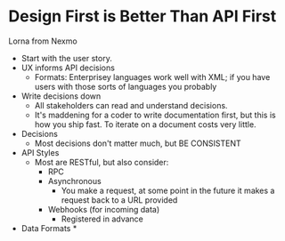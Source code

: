 # Design First is Better Than API First
Lorna  from Nexmo


* Start with the user story.
* UX informs API decisions
    * Formats: Enterprisey languages work well with XML; if you have users with those sorts of languages you probably 
* Write decisions down
    * All stakeholders can read and understand decisions.
    * It's maddening for a coder to write documentation first, but this is how you ship fast. To iterate on a document costs very little.
* Decisions
    * Most decisions don't matter much, but BE CONSISTENT
* API Styles
    * Most are RESTful, but also consider:
        * RPC
        * Asynchronous
            * You make a request, at some point in the future it makes a request back to a URL provided 
        * Webhooks (for incoming data)
            * Registered in advance
* Data Formats
    *  


